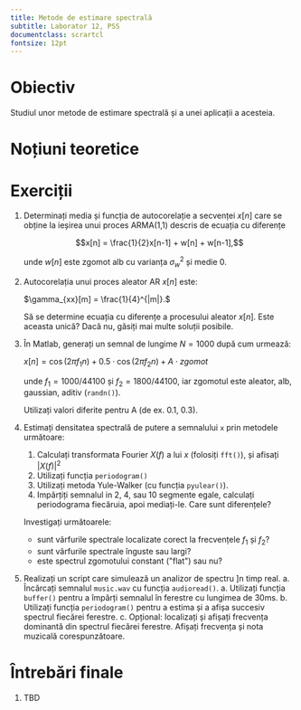 ```yaml
---
title: Metode de estimare spectrală
subtitle: Laborator 12, PSS
documentclass: scrartcl
fontsize: 12pt
---
```


# Obiectiv

Studiul unor metode de estimare spectrală și a unei
aplicații a acesteia.

# Noțiuni teoretice


# Exerciții

1. Determinați media și funcția de autocorelație a secvenței $x[n]$ care se obține
la ieșirea unui proces ARMA(1,1) descris de ecuația cu diferențe
    
	$$x[n] = \frac{1}{2}x[n-1] + w[n] + w[n-1],$$
	
	unde $w[n]$ este zgomot alb cu varianța $\sigma_w^2$ și medie $0$.
	
2. Autocorelația unui proces aleator AR $x[n]$ este:

    $\gamma_{xx}[m] = \frac{1}{4}^{|m|}.$
	
	Să se determine ecuația cu diferențe a procesului aleator $x[n]$. Este aceasta unică? 
	Dacă nu, găsiți mai multe soluții posibile.

3. În Matlab, generați un semnal de lungime $N=1000$ după cum urmează:
	
	$x[n] = \cos(2 \pi f_1 n) + 0.5 \cdot \cos(2 \pi f_2 n) + A \cdot zgomot$
	
	unde $f_1 = 1000 / 44100$ și $f_2 = 1800 / 44100$, iar zgomotul este aleator, alb, gaussian, aditiv (`randn()`).
	
	Utilizați valori diferite pentru A (de ex. 0.1, 0.3).
	
4. Estimați densitatea spectrală de putere a semnalului `x` prin metodele următoare:
    1. Calculați transformata Fourier $X(f)$ a lui $x$ (folosiți `fft()`), și afisați $|X(f)|^2$
	2. Utilizați funcția `periodogram()`
	3. Utilizați metoda Yule-Walker (cu funcția `pyulear()`).
	4. Impărțiți semnalul in 2, 4, sau 10 segmente egale, calculați periodograma fiecăruia, apoi mediați-le.
	   Care sunt diferențele?
	
	Investigați următoarele:
	  - sunt vârfurile spectrale localizate corect la frecvențele $f_1$ și $f_2$?
	  - sunt vârfurile spectrale înguste sau largi?
	  - este spectrul zgomotului constant ("flat") sau nu?
	  
	  
5. Realizați un script care simulează un analizor de spectru ]n timp real.
	a. Încărcați semnalul `music.wav` cu funcția `audioread()`.
	a. Utilizați funcția `buffer()` pentru a împărți semnalul în ferestre cu lungimea de 30ms.
	b. Utilizați funcția `periodogram()` pentru a estima și a afișa succesiv 
	spectrul fiecărei ferestre.
	c. Opțional: localizați și afișați frecvența dominantă din spectrul fiecărei ferestre.
	Afișați frecvența și nota muzicală corespunzătoare.

# Întrebări finale

1. TBD
